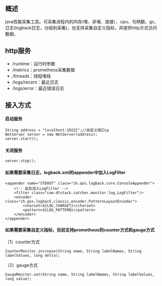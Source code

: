 ## 概述
java性能采集工具。可采集进程内的内存(堆、非堆、直接）、cpu、句柄数、gc、日志(logback日志，分级别采集)，也支持采集自定义指标，并提供http方式访问数据。

## http服务
- /runtime：运行时参数
- /metrics：prometheus采集数据
- /threads：线程堆栈
- /logs/recent：最近日志
- /logs/error：最近错误日志

## 接入方式
#### 启动服务
```
String address = "localhost:19222";//自定义端口ip
NetServer server = new NetServer(address);
server.start();
```

#### 关闭服务
```
server.stop();
```

#### 如果需要采集日志，logback.xml的appender中加入LogFilter
```
<appender name="STDOUT" class="ch.qos.logback.core.ConsoleAppender">
    <!-- 此处加入LogFilter -->
    <filter class="com.dtstack.catcher.monitor.log.LogFilter"/>
    <encoder class="ch.qos.logback.classic.encoder.PatternLayoutEncoder">
        <charset>${LOG_CHARSET}</charset>
        <pattern>${LOG_PATTERN}</pattern>
    </encoder>
</appender>
```

#### 如果需要采集自定义指标，目前支持prometheus的counter方式和gauge方式
（1）counter方式
```
CounterMonitor.increase(String name, String labelNames, String labelValues, long delta);
```
（2）gauge方式
```
GaugeMonitor.set(String name, String labelNames, String labelValues, long value);
```


